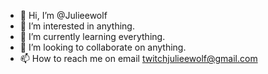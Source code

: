 - 👋 Hi, I’m @Julieewolf
- 👀 I’m interested in anything.
- 🌱 I’m currently learning everything.
- 💞️ I’m looking to collaborate on anything.
- 📫 How to reach me on email twitchjulieewolf@gmail.com

<!---
Julieewolf/Julieewolf is a ✨ special ✨ repository because its `README.md` (this file) appears on your GitHub profile.
You can click the Preview link to take a look at your changes.
--->
